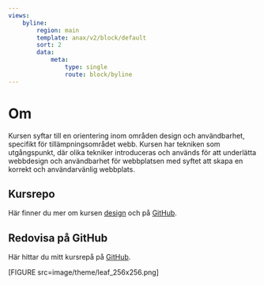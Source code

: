 ```yaml
---
views:
    byline:
        region: main
        template: anax/v2/block/default
        sort: 2
        data:
            meta:
                type: single
                route: block/byline
---
```

Om
=========================

Kursen syftar till en orientering inom områden design och användbarhet, specifikt för tillämpningsområdet webb. Kursen har tekniken som utgångspunkt, där olika tekniker introduceras och används för att underlätta webbdesign och användbarhet för webbplatsen med syftet att skapa en korrekt och användarvänlig webbplats.

<div class="links">
    <div>
        <h2>Kursrepo</h2>
        <p>Här finner du mer om kursen <a target="__BLANK__" href="https://dbwebb.se/kurser/design-v2">design</a> och på <a target="__BLANK__" href="https://github.com/dbwebb-se/design">GitHub</a>.</p>
    </div>
    <div>
        <h2>Redovisa på GitHub</h2>
        <p>Här hittar du mitt kursrepå på <a target="__BLANK__" href="https://github.com/IdasLam/designv2">GitHub</a>.</p>
    </div>
</div>

[FIGURE src=image/theme/leaf_256x256.png]
